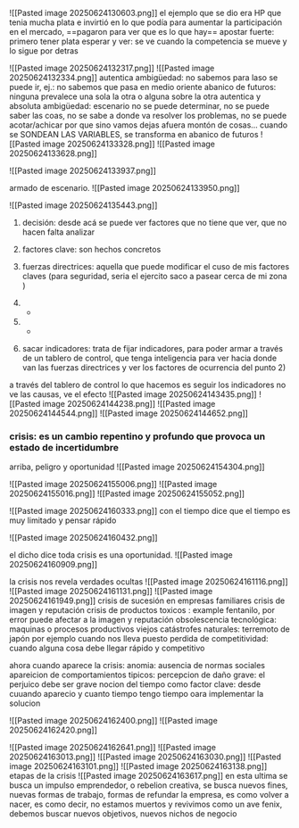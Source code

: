 ![[Pasted image 20250624130603.png]]
el ejemplo que se dio era HP que tenia mucha plata e invirtió en lo que podía  para aumentar la participación en el mercado, ==pagaron para ver que es lo que hay==
apostar fuerte: primero tener plata
esperar y ver: se ve cuando la competencia se mueve y lo sigue por  detras

![[Pasted image 20250624132317.png]]
![[Pasted image 20250624132334.png]]
autentica ambigüedad: no  sabemos para laso se puede ir, ej.: no sabemos que pasa en medio oriente
abanico de futuros: ninguna prevalece una sola la otra o alguna sobre la otra
autentica y absoluta ambigüedad: escenario no se puede determinar, no se puede saber las coas, no se sabe a donde va resolver los problemas, no se puede acotar/achicar por que sino vamos dejas afuera montón de cosas... cuando se SONDEAN LAS VARIABLES, se transforma en abanico de futuros
![[Pasted image 20250624133328.png]]
![[Pasted image 20250624133628.png]]

![[Pasted image 20250624133937.png]]

armado de escenario.
![[Pasted image 20250624133950.png]]


![[Pasted image 20250624135443.png]]
1) decisión: desde acá se puede ver factores que no tiene que ver, que no hacen falta analizar
2) factores clave: son hechos concretos

3) fuerzas directrices:  aquella que puede modificar el cuso de mis factores claves (para seguridad, seria  el ejercito saco a pasear cerca de mi zona )
4) -
5) -
6) sacar indicadores:  trata de fijar indicadores, para poder armar a través de un  tablero de control, que tenga inteligencia para ver hacia donde van las fuerzas directrices y ver los factores de ocurrencia del punto 2)

a través del tablero de control lo que hacemos es seguir los indicadores
no ve las causas, ve el efecto
![[Pasted image 20250624143435.png]]
![[Pasted image 20250624144238.png]]
![[Pasted image 20250624144544.png]]
![[Pasted image 20250624144652.png]]

 ### crisis: es un cambio repentino y profundo que provoca un estado de incertidumbre
 
 arriba, peligro y oportunidad
 ![[Pasted image 20250624154304.png]]

![[Pasted image 20250624155006.png]]
![[Pasted image 20250624155016.png]]
![[Pasted image 20250624155052.png]]

![[Pasted image 20250624160333.png]]
con el tiempo dice que el tiempo es muy limitado y pensar rápido

![[Pasted image 20250624160432.png]]

el dicho dice toda crisis es una oportunidad.
![[Pasted image 20250624160909.png]]

la crisis  nos revela verdades ocultas
![[Pasted image 20250624161116.png]]
![[Pasted image 20250624161131.png]]
![[Pasted image 20250624161949.png]]
crisis de sucesión en empresas familiares
crisis de imagen y reputación
crisis de productos toxicos : example fentanilo, por error puede afectar a la imagen y reputación
obsolescencia  tecnológica: maquinas o procesos productivos viejos
catástrofes naturales: terremoto de japón por ejemplo cuando nos lleva puesto
perdida de competitividad: cuando alguna cosa debe llegar rápido y competitivo


ahora cuando  aparece  la crisis:
anomia: ausencia de normas sociales
apareicion de comportamientos tipicos:
percepcion de daño grave: el perjuico debe ser  grave
nocion del tiempo como factor clave: desde cuuando aparecio y cuanto tiempo tengo tiempo oara implementar la solucion

![[Pasted image 20250624162400.png]]
![[Pasted image 20250624162420.png]]


![[Pasted image 20250624162641.png]]
![[Pasted image 20250624163013.png]]
![[Pasted image 20250624163030.png]]
![[Pasted image 20250624163101.png]]
![[Pasted image 20250624163138.png]]
etapas de la crisis
![[Pasted image 20250624163617.png]]
en esta ultima se busca un impulso emprendedor, o rebelion creativa, se busca  nuevos fines, nuevas formas de trabajo, formas de refundar la empresa, es como volver a nacer, es como decir, no  estamos muertos y revivimos como un ave fenix, debemos buscar nuevos objetivos, nuevos nichos de negocio

